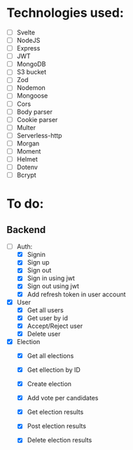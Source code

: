 # Technologies used: 
- [ ] Svelte
- [ ] NodeJS
- [ ] Express
- [ ] JWT
- [ ] MongoDB
- [ ] S3 bucket
- [ ] Zod
- [ ] Nodemon
- [ ] Mongoose
- [ ] Cors
- [ ] Body parser
- [ ] Cookie parser
- [ ] Multer
- [ ] Serverless-http
- [ ] Morgan
- [ ] Moment
- [ ] Helmet
- [ ] Dotenv
- [ ] Bcrypt

# To do:
## Backend
- [ ] Auth:
    - [x] Signin
    - [x] Sign up
    - [x] Sign out
    - [x] Sign in using jwt
    - [x] Sign out using jwt
    - [x] Add refresh token in user account

- [x] User
    - [x] Get all users
    - [x] Get user by id
    - [x] Accept/Reject user
    - [x] Delete user

- [x] Election
    - [x] Get all elections
    - [x] Get ellection by ID
    - [x] Create election
    - [x] Add vote per candidates
    - [x] Get election results
    - [x] Post election results
    - [x] Delete election results
    